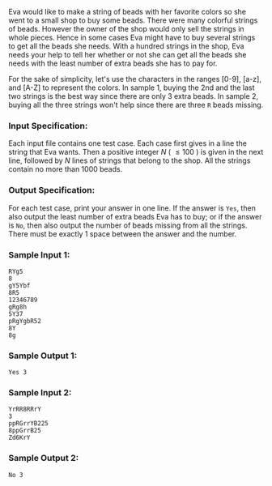 <!-- Title
To Buy or Not to Buy - Hard Version (35)
-->
Eva would like to make a string of beads with her favorite colors so she went
to a small shop to buy some beads. There were many colorful strings of beads.
However the owner of the shop would only sell the strings in whole pieces.
Hence in some cases Eva might have to buy several strings to get all the beads
she needs. With a hundred strings in the shop, Eva needs your help to tell her
whether or not she can get all the beads she needs with the least number of
extra beads she has to pay for.

For the sake of simplicity, let's use the characters in the ranges [0-9],
[a-z], and [A-Z] to represent the colors. In sample 1, buying the 2nd and the
last two strings is the best way since there are only 3 extra beads. In sample
2, buying all the three strings won't help since there are three `R` beads
missing.

### Input Specification:

Each input file contains one test case. Each case first gives in a line the
string that Eva wants. Then a positive integer $N$ ( $\le 100$ ) is given in
the next line, followed by $N$ lines of strings that belong to the shop. All
the strings contain no more than 1000 beads.

### Output Specification:

For each test case, print your answer in one line. If the answer is `Yes`,
then also output the least number of extra beads Eva has to buy; or if the
answer is `No`, then also output the number of beads missing from all the
strings. There must be exactly 1 space between the answer and the number.

### Sample Input 1:

    
    
    RYg5
    8
    gY5Ybf
    8R5
    12346789
    gRg8h
    5Y37
    pRgYgbR52
    8Y
    8g
    

### Sample Output 1:

    
    
    Yes 3
    

### Sample Input 2:

    
    
    YrRR8RRrY
    3
    ppRGrrYB225
    8ppGrrB25
    Zd6KrY
    

### Sample Output 2:

    
    
    No 3
    

